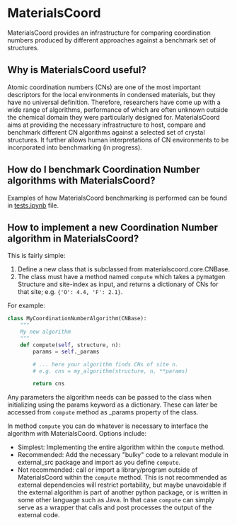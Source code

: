 # MaterialsCoord

MaterialsCoord provides an infrastructure for comparing coordination numbers produced by different
approaches against a benchmark set of structures.

## Why is MaterialsCoord useful?

Atomic coordination numbers (CNs) are one of the most important descriptors for the local environments in condensed materials, but they
have no universal definition. Therefore, researchers have come up with a wide range of algorithms, performance of which are often
unknown outside the chemical domain they were particularly designed for. MaterialsCoord aims at providing the necessary infrastructure
to host, compare and benchmark different CN algorithms against a selected set of crystal structures. It further allows
human interpretations of CN environments to be incorporated into benchmarking (in progress).

## How do I benchmark Coordination Number algorithms with MaterialsCoord?

Examples of how MaterialsCoord benchmarking is performed can be found in [tests.ipynb](https://github.com/aykol/MaterialsCoord/blob/master/tests.ipynb)
file.

## How to implement a new Coordination Number algorithm in MaterialsCoord?

This is fairly simple:

1. Define a new class that is subclassed from materialscoord.core.CNBase.
2. The class must have a method named `compute` which takes a pymatgen Structure and site-index as input,
and returns a dictionary of CNs for that site; e.g. `{'O': 4.4, 'F': 2.1}`.

For example:
```python
class MyCoordinationNumberAlgorithm(CNBase):
    """
    My new algorithm
    """
    def compute(self, structure, n):
        params = self._params

        # ... here your algorithm finds CNs of site n.
        # e.g. cns = my_algorithm(structure, n, **params)

        return cns
```

Any parameters the algorithm needs can be passed to the class when initializing using the params keyword as a dictionary. These can later
be accessed from `compute` method as _params property of the class.

In method `compute` you can do whatever is necessary to interface the algorithm with MaterialsCoord. Options include:
* Simplest: Implementing the entire algorithm within the `compute` method.
* Recommended: Add the necessary "bulky" code to a relevant module in external_src package and import as you define
  `compute`.
* Not recommended: call or import a library/program outside of MaterialsCoord within the `compute` method.
This is not recommended as external dependencies will restrict portability,
but maybe unavoidable if the external algorithm is part of another python package,
or is written in some other language such as Java. In that case `compute` can simply serve as a wrapper that calls
and post processes the output of the external code.